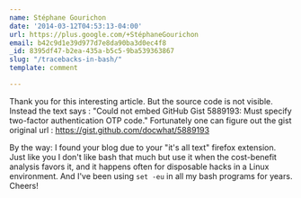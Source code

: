 ```yaml
---
name: Stéphane Gourichon
date: '2014-03-12T04:53:13-04:00'
url: https://plus.google.com/+StéphaneGourichon
email: b42c9d1e39d977d7e8da90ba3d0ec4f8
_id: 8395df47-b2ea-435a-b5c5-9ba539363867
slug: "/tracebacks-in-bash/"
template: comment

---
```


Thank you for this interesting article. But the source code is not visible. Instead the text says : "Could not embed GitHub Gist 5889193: Must specify two-factor authentication OTP code." Fortunately one can figure out the gist original url : https://gist.github.com/docwhat/5889193

By the way: I found your blog due to your "it's all text" firefox extension. Just like you I don't like bash that much but use it when the cost-benefit analysis favors it, and it happens often for disposable hacks in a Linux environment. And I've been using <code>set -eu</code> in all my bash programs for years. Cheers!
